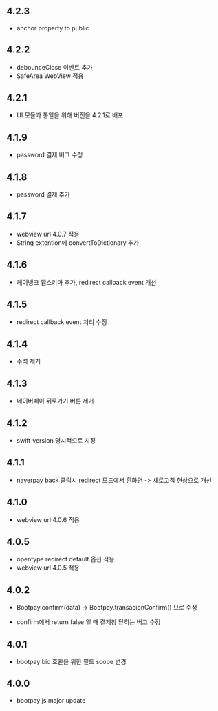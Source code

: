 ## 4.2.3
* anchor property to public

## 4.2.2
* debounceClose 이벤트 추가
* SafeArea WebView 적용    

## 4.2.1
* UI 모듈과 통일을 위해 버전을 4.2.1로 배포    

## 4.1.9
* password 결제 버그 수정   

## 4.1.8
* password 결제 추가  

## 4.1.7
* webview url 4.0.7 적용 
* String extention에 convertToDictionary 추가 

## 4.1.6
* 케이뱅크 앱스키마 추가, redirect callback event 개선  

## 4.1.5
* redirect callback event 처리 수정  

## 4.1.4
* 주석 제거    

## 4.1.3
* 네이버페이 뒤로가기 버튼 제거   

## 4.1.2
* swift_version 명시적으로 지정  

## 4.1.1
* naverpay back 클릭시 redirect 모드에서 흰화면 -> 새로고침 현상으로 개선 

## 4.1.0
* webview url 4.0.6 적용 

## 4.0.5

* opentype redirect default 옵션 적용
* webview url 4.0.5 적용   

## 4.0.2

* Bootpay.confirm(data) -> Bootpay.transacionConfirm() 으로 수정 

* confirm에서 return false 일 때 결제창 닫히는 버그 수정   

## 4.0.1

* bootpay bio 호환을 위한 필드 scope 변경  

## 4.0.0

* bootpay js major update 
